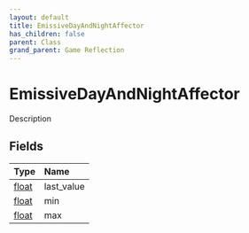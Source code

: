 ```yaml
---
layout: default
title: EmissiveDayAndNightAffector
has_children: false
parent: Class
grand_parent: Game Reflection
---
```

# EmissiveDayAndNightAffector
Description 

## Fields

| Type | Name |
|:----------|:--------------|
| [float](/riftbreaker-wiki/docs/game-reflection/components/float/) | last_value |
| [float](/riftbreaker-wiki/docs/game-reflection/components/float/) | min |
| [float](/riftbreaker-wiki/docs/game-reflection/components/float/) | max |

